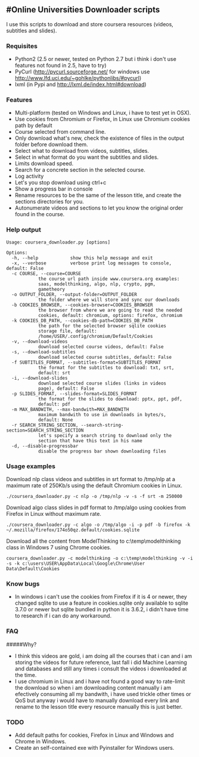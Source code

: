 #Online Universities Downloader scripts
---

I use this scripts to download and store coursera resources (videos, subtitles and slides).

### Requisites
* Python2 (2.5 or newer, tested on Python 2.7 but i think i don't use features not found in 2.5, have to try)
* PyCurl (http://pycurl.sourceforge.net/ for windows use http://www.lfd.uci.edu/~gohlke/pythonlibs/#pycurl)
* lxml (in Pypi and http://lxml.de/index.html#download)

### Features

* Multi-platform (tested on Windows and Linux, i have to test yet in OSX).
* Use cookies from Chromium or Firefox, in Linux use Chromium cookies path by default
* Course selected from command line.
* Only download what's new, check the existence of files in the output folder before download them.
* Select what to download from videos, subtitles, slides.
* Select in what format do you want the subtitles and slides.
* Limits download speed.
* Search for a concrete section in the selected course.
* Log activity
* Let's you stop download using ctrl+c
* Show a progress bar in console
* Rename resources to be the same of the lesson title, and create the sections directories for you.
* Autonumerate videos and sections to let you know the original order found in the course.

### Help output
    Usage: coursera_downloader.py [options]

    Options:
      -h, --help            show this help message and exit
      -x, --verbose         verbose print log messages to console, default: False
      -c COURSE, --course=COURSE
			    the course url path inside www.coursera.org examples:
			    saas, modelthinking, algo, nlp, crypto, pgm,
			    gametheory
      -o OUTPUT_FOLDER, --output-folder=OUTPUT_FOLDER
			    the folder where we will store and sync our downloads
      -b COOKIES_BROWSER, --cookies-browser=COOKIES_BROWSER
			    the browser from where we are going to read the needed
			    cookies, default: chromium, options: firefox, chromium
      -k COOKIES_DB_PATH, --cookies-db-path=COOKIES_DB_PATH
			    the path for the selected browser sqlite cookies
			    storage file, default:
			    /home/USER/.config/chromium/Default/Cookies
      -v, --download-videos
			    download selected course videos, default: False
      -s, --download-subtitles
			    download selected course subtitles, default: False
      -f SUBTITLES_FORMAT, --subtitles-format=SUBTITLES_FORMAT
			    the format for the subtitles to download: txt, srt,
			    default: srt
      -i, --download-slides
			    download selected course slides (links in videos
			    page), default: False
      -p SLIDES_FORMAT, --slides-format=SLIDES_FORMAT
			    the format for the slides to download: pptx, ppt, pdf,
			    default: pdf
      -m MAX_BANDWITH, --max-bandwith=MAX_BANDWITH
			    maximum bandwith to use in downloads in bytes/s,
			    default: None
      -r SEARCH_STRING_SECTION, --search-string-section=SEARCH_STRING_SECTION
			    let's specify a search string to download only the
			    section that have this text in his name
      -d, --disable-progressbar
			    disable the progress bar shown downloading files

### Usage examples
Download nlp class videos and subtitles in srt format to /tmp/nlp at a maximum rate of 250Kb/s using the default Chromium cookies in Linux.

    ./coursera_downloader.py -c nlp -o /tmp/nlp -v -s -f srt -m 250000

Download algo class slides in pdf format to /tmp/algo using cookies from Firefox in Linux without maximum rate.

    ./coursera_downloader.py -c algo -o /tmp/algo -i -p pdf -b firefox -k ~/.mozilla/firefox/174o50qz.default/cookies.sqlite

Download all the content from ModelThinking to c:\temp\modelthinking class in Windows 7 using Chrome cookies.

    coursera_downloader.py -c modelthinking -o c:\temp\modelthinking -v -i -s -k c:\users\USER\AppData\Local\Google\Chrome\User Data\Default\Cookies

### Know bugs
* In windows i can't use the cookies from Firefox if it is 4 or newer, they changed sqlite to use a feature in cookies.sqlite only available to sqlite 3.7.0 or newer but sqlite bundled in python it is 3.6.2, i didn't have time to research if i can do any workaround.

### FAQ
#####Why?
* I think this videos are gold, i am doing all the courses that i can and i am storing the videos for future reference, last fall i did Machine Learning and databases and still any times i consult the videos i downloaded at the time.
* I use chromium in Linux and i have not found a good way to rate-limit the download so when i am downloading content manually i am efectively consuming all my bandwith, i have used trickle other times or QoS but anyway i would have to manually download every link and rename to the lesson title every resource manually this is just better.

### TODO
* Add default paths for cookies, Firefox in Linux and Windows and Chrome in Windows.
* Create an self-contained exe with Pyinstaller for Windows users.
